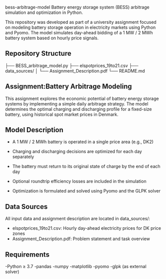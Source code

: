 bess-arbitrage-model
Battery energy storage system (BESS) arbitrage simulation and optimization in Python.

This repository was developed as part of a university assignment focused on modeling battery storage operation in electricity markets using Python and Pyomo. The model simulates day-ahead bidding of a 1 MW / 2 MWh battery system based on hourly price signals.

## Repository Structure
├── BESS_arbitrage_model.py
├── elspotprices_19to21.csv
├── data_sources/
│   └── Assignment_Description.pdf
└── README.md

## Assignment:Battery Arbitrage Modeling
This assignment explores the economic potential of battery energy storage systems by implementing a simple daily arbitrage strategy. The model determines the optimal charging and discharging profile for a fixed-size battery, using historical spot market prices in Denmark.

## Model Description

- A 1 MW / 2 MWh battery is operated in a single price area (e.g., DK2)

- Charging and discharging decisions are optimized for each day separately

- The battery must return to its original state of charge by the end of each day

- Optional roundtrip efficiency losses are included in the simulation

- Optimization is formulated and solved using Pyomo and the GLPK solver

## Data Sources

All input data and assignment description are located in data_sources/:
- elspotprices_19to21.csv: Hourly day-ahead electricity prices for DK price zones
- Assignment_Description.pdf: Problem statement and task overview

## Requirements

-Python ≥ 3.7
-pandas
-numpy
-matplotlib
-pyomo
-glpk (as external solver)
